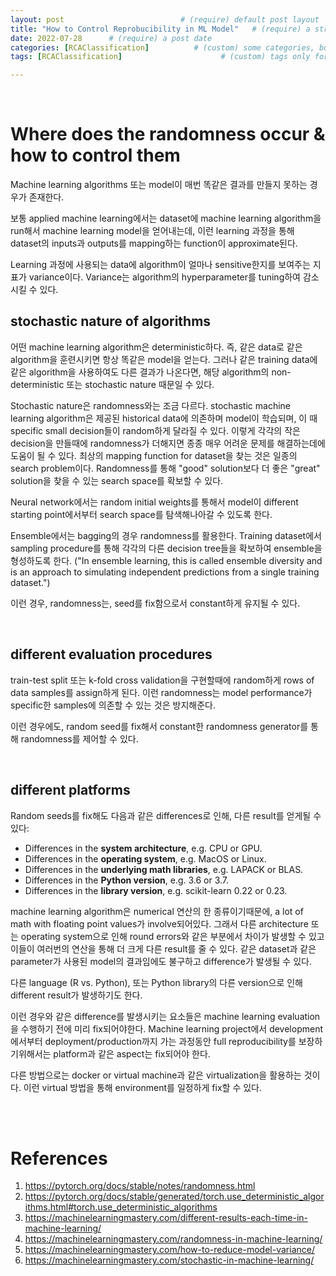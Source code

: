 ```yaml
---
layout: post                          # (require) default post layout
title: "How to Control Reprobucibility in ML Model"   # (require) a string title
date: 2022-07-28      # (require) a post date
categories: [RCAClassification]          # (custom) some categories, but make sure these categories already exists inside path of `category/`
tags: [RCAClassification]                      # (custom) tags only for meta `property="article:tag"`

---
```


<br>

# Where does the randomness occur & how to control them

Machine learning algorithms 또는 model이 매번 똑같은 결과를 만들지 못하는 경우가 존재한다. 

보통 applied machine learning에서는 dataset에 machine learning algorithm을 run해서 machine learning model을 얻어내는데, 이런 learning 과정을 통해 dataset의 inputs과 outputs를 mapping하는 function이 approximate된다. 

Learning 과정에 사용되는 data에 algorithm이 얼마나 sensitive한지를 보여주는 지표가 variance이다. Variance는 algorithm의 hyperparameter를 tuning하여 감소시킬 수 있다. 

## stochastic nature of algorithms

어떤 machine learning algorithm은 deterministic하다. 즉, 같은 data로 같은 algorithm을 훈련시키면 항상 똑같은 model을 얻는다. 그러나 같은 training data에 같은 algorithm을 사용하여도 다른 결과가 나온다면, 해당 algorithm의 non-deterministic 또는 stochastic nature 때문일 수 있다. 

Stochastic nature은 randomness와는 조금 다르다. stochastic machine learning algorithm은 제공된 historical data에 의존하며 model이 학습되며, 이 때 specific small decision들이 random하게 달라질 수 있다. 이렇게 각각의 작은 decision을 만들때에 randomness가 더해지면 종종 매우 어려운 문제를 해결하는데에 도움이 될 수 있다. 최상의 mapping function for dataset을 찾는 것은 일종의 search problem이다. Randomness를 통해 "good" solution보다 더 좋은 "great" solution을 찾을 수 있는 search space를 확보할 수 있다.

Neural network에서는 random initial weights를 통해서 model이 different starting point에서부터 search space를 탐색해나아갈 수 있도록 한다. 

Ensemble에서는 bagging의 경우 randomness를 활용한다. Training dataset에서 sampling procedure를 통해 각각의 다른 decision tree들을 확보하여 ensemble을 형성하도록 한다. ("In ensemble learning, this is called ensemble diversity and is an approach to simulating independent predictions from a single training dataset.")

이런 경우, randomness는, seed를 fix함으로서 constant하게 유지될 수 있다. 

<br>

## different evaluation procedures

train-test split 또는 k-fold cross validation을 구현할때에 random하게 rows of data samples를 assign하게 된다. 이런 randomness는 model performance가 specific한 samples에 의존할 수 있는 것은 방지해준다. 

이런 경우에도, random seed를 fix해서 constant한 randomness generator를 통해 randomness를 제어할 수 있다.

<br>

## different platforms

Random seeds를 fix해도 다음과 같은 differences로 인해, 다른 result를 얻게될 수 있다:

- Differences in the **system architecture**, e.g. CPU or GPU.
- Differences in the **operating system**, e.g. MacOS or Linux.
- Differences in the **underlying math libraries**, e.g. LAPACK or BLAS.
- Differences in the **Python version**, e.g. 3.6 or 3.7.
- Differences in the **library version**, e.g. scikit-learn 0.22 or 0.23.

machine learning algorithm은 numerical 연산의 한 종류이기때문에, a lot of math with floating point values가 involve되어있다. 그래서 다른 architecture 또는 operating system으로 인해 round errors와 같은 부분에서 차이가 발생할 수 있고 이들이 여러번의 연산을 통해 더 크게 다른 result를 줄 수 있다. 같은 dataset과 같은 parameter가 사용된 model의 결과임에도 불구하고 difference가 발생될 수 있다. 

다른 language (R vs. Python), 또는 Python library의 다른 version으로 인해 different result가 발생하기도 한다. 

이런 경우와 같은 difference를 발생시키는 요소들은 machine learning evaluation을 수행하기 전에 미리 fix되어야한다. Machine learning project에서 development에서부터 deployment/production까지 가는 과정동안 full reproducibility를 보장하기위해서는 platform과 같은 aspect는 fix되어야 한다. 

다른 방법으로는 docker or virtual machine과 같은 virtualization을 활용하는 것이다. 이런 virtual 방법을 통해 environment를 일정하게 fix할 수 있다. 

<br>

<br>

# References

1. https://pytorch.org/docs/stable/notes/randomness.html
1. https://pytorch.org/docs/stable/generated/torch.use_deterministic_algorithms.html#torch.use_deterministic_algorithms
1. https://machinelearningmastery.com/different-results-each-time-in-machine-learning/
1. https://machinelearningmastery.com/randomness-in-machine-learning/
1. https://machinelearningmastery.com/how-to-reduce-model-variance/
1. https://machinelearningmastery.com/stochastic-in-machine-learning/
